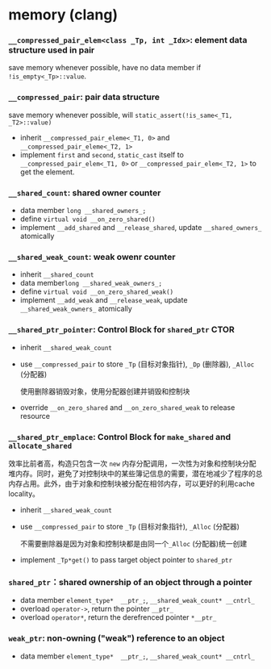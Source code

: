 # memory (clang)

### `__compressed_pair_elem<class _Tp, int _Idx>`: element data structure used in pair

save memory whenever possible, have no data member if `!is_empty<_Tp>::value`.

### `__compressed_pair`: pair data structure

save memory whenever possible, will `static_assert(!is_same<_T1, _T2>::value)`

- inherit  `__compressed_pair_eleme<_T1, 0>` and `__compressed_pair_eleme<_T2, 1>`
- implement `first` and `second`, `static_cast` itself to `__compressed_pair_elem<_T1, 0>` or `__compressed_pair_elem<_T2, 1>` to get the element.

### `__shared_count`: shared owner counter

- data member `long __shared_owners_;`
- define `virtual void __on_zero_shared()`
- implement `__add_shared` and `__release_shared`, update `__shared_owners_` atomically

### `__shared_weak_count`: weak owenr counter

- inherit  `__shared_count`
- data member`long __shared_weak_owners_;`
- define `virtual void __on_zero_shared_weak()`
- implement `__add_weak` and `__release_weak`, update `__shared_weak_owners_` atomically

### `__shared_ptr_pointer`: Control Block for `shared_ptr` CTOR

- inherit `__shared_weak_count`

- use `__compressed_pair` to store `_Tp` (目标对象指针), `_Dp` (删除器), `_Alloc` (分配器)

  使用删除器销毁对象，使用分配器创建并销毁和控制块

- override `__on_zero_shared` and `__on_zero_shared_weak` to release resource

### `__shared_ptr_emplace`: Control Block for `make_shared` and `allocate_shared`

效率比前者高，构造只包含一次 `new` 内存分配调用，一次性为对象和控制块分配堆内存。同时，避免了对控制块中的某些簿记信息的需要，潜在地减少了程序的总内存占用。此外，由于对象和控制块被分配在相邻内存，可以更好的利用cache locality。

- inherit `__shared_weak_count`

- use `__compressed_pair` to store `_Tp` (目标对象指针), `_Alloc` (分配器)

  不需要删除器是因为对象和控制块都是由同一个`_Alloc` (分配器)统一创建
  
- implement `_Tp*get()` to pass target object pointer to `shared_ptr`

### `shared_ptr`：shared ownership of an object through a pointer

- data member `element_type*  __ptr_;`, `__shared_weak_count* __cntrl_`
- overload `operator->`, return the pointer `__ptr_`
- overload `operator*`, return the derefrenced pointer `*__ptr_`

### `weak_ptr`: non-owning ("weak") reference to an object

- data member `element_type*  __ptr_;`, `__shared_weak_count* __cntrl_`

